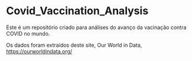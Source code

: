 # Covid_Vaccination_Analysis
Este é um repositório criado para análises do avanço da vacinação contra COVID no mundo.

Os dados foram extraídos deste site, Our World in Data, https://ourworldindata.org/

